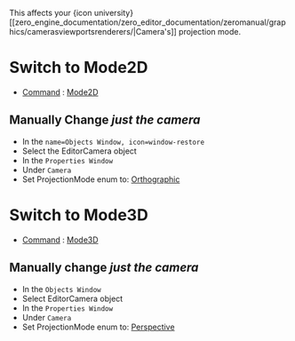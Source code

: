 This affects your {icon university}[[zero_engine_documentation/zero_editor_documentation/zeromanual/graphics/camerasviewportsrenderers/|Camera's]] projection mode.

 # Switch to Mode2D
- [Command](https://github.com/zeroengineteam/ZeroDocs/zero_editor_documentation/zeromanual/editor/editorcommands/commands.markdown) : [ Mode2D](https://github.com/zeroengineteam/ZeroDocs/code_reference/command_reference.markdown#mode2d)

 ## Manually Change *just the camera*


 - In the `name=Objects Window, icon=window-restore`
  - Select the EditorCamera object
 - In the `Properties Window`
  - Under `Camera`
   - Set ProjectionMode enum to: [Orthographic](https://github.com/zeroengineteam/ZeroDocs/code_reference/enum_reference.markdown#perspectivemode)

 # Switch to Mode3D
- [Command](https://github.com/zeroengineteam/ZeroDocs/zero_editor_documentation/zeromanual/editor/editorcommands/commands.markdown) : [ Mode3D](https://github.com/zeroengineteam/ZeroDocs/code_reference/command_reference.markdown#mode3d)


 ## Manually change *just the camera*


 - In the `Objects Window`
  - Select EditorCamera object
 - In the `Properties Window`
  - Under `Camera`
   - Set ProjectionMode enum to: [Perspective](https://github.com/zeroengineteam/ZeroDocs/code_reference/enum_reference.markdown#perspectivemode)
 

 